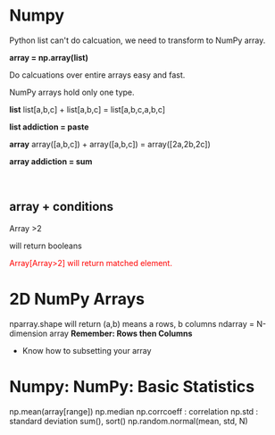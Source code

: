 # __Numpy__
Python list can't do calcuation, we need to transform to NumPy array.

__array = np.array(list)__

Do calcuations over entire arrays easy and fast.

NumPy arrays hold only one type.

__list__
list[a,b,c] + list[a,b,c] = list[a,b,c,a,b,c]

__list addiction = paste__

__array__
array([a,b,c]) + array([a,b,c]) = array([2a,2b,2c])

__array addiction = sum__

<br>

## __array + conditions__


Array >2

will return booleans

<font color="red">
Array[Array>2] will return matched element.
</font>

# __2D NumPy Arrays__
nparray.shape will return (a,b) means a rows, b columns
ndarray = N-dimension array
__Remember: Rows then Columns__

- Know how to subsetting your array

# __Numpy: NumPy: Basic Statistics__

np.mean(array[range])
np.median
np.corrcoeff : correlation
np.std : standard deviation
sum(), sort()
np.random.normal(mean, std, N)